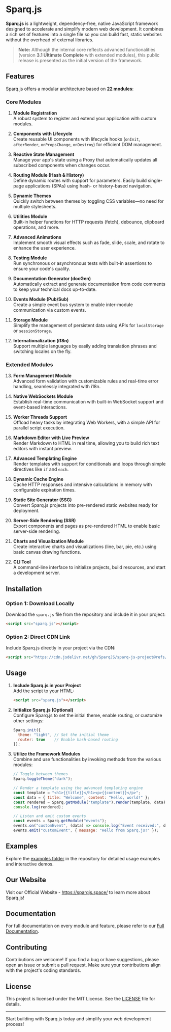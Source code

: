 
# Sparq.js

**Sparq.js** is a lightweight, dependency-free, native JavaScript framework designed to accelerate and simplify modern web development. It combines a rich set of features into a single file so you can build fast, static websites without the overhead of external libraries.

> **Note:** Although the internal core reflects advanced functionalities (version **3.1 Ultimate Complete** with extended modules), this public release is presented as the initial version of the framework.

## Features

Sparq.js offers a modular architecture based on **22 modules**:

### Core Modules

1. **Module Registration**  
   A robust system to register and extend your application with custom modules.

2. **Components with Lifecycle**  
   Create reusable UI components with lifecycle hooks (`onInit`, `afterRender`, `onPropsChange`, `onDestroy`) for efficient DOM management.

3. **Reactive State Management**  
   Manage your app's state using a Proxy that automatically updates all subscribed components when changes occur.

4. **Routing Module (Hash & History)**  
   Define dynamic routes with support for parameters. Easily build single-page applications (SPAs) using hash- or history-based navigation.

5. **Dynamic Themes**  
   Quickly switch between themes by toggling CSS variables—no need for multiple stylesheets.

6. **Utilities Module**  
   Built-in helper functions for HTTP requests (fetch), debounce, clipboard operations, and more.

7. **Advanced Animations**  
   Implement smooth visual effects such as fade, slide, scale, and rotate to enhance the user experience.

8. **Testing Module**  
   Run synchronous or asynchronous tests with built-in assertions to ensure your code's quality.

9. **Documentation Generator (docGen)**  
   Automatically extract and generate documentation from code comments to keep your technical docs up-to-date.

10. **Events Module (Pub/Sub)**  
    Create a simple event bus system to enable inter-module communication via custom events.

11. **Storage Module**  
    Simplify the management of persistent data using APIs for `localStorage` or `sessionStorage`.

12. **Internationalization (i18n)**  
    Support multiple languages by easily adding translation phrases and switching locales on the fly.

### Extended Modules

13. **Form Management Module**  
    Advanced form validation with customizable rules and real-time error handling, seamlessly integrated with i18n.

14. **Native WebSockets Module**  
    Establish real-time communication with built-in WebSocket support and event-based interactions.

15. **Worker Threads Support**  
    Offload heavy tasks by integrating Web Workers, with a simple API for parallel script execution.

16. **Markdown Editor with Live Preview**  
    Render Markdown to HTML in real time, allowing you to build rich text editors with instant preview.

17. **Advanced Templating Engine**  
    Render templates with support for conditionals and loops through simple directives like `if` and `each`.

18. **Dynamic Cache Engine**  
    Cache HTTP responses and intensive calculations in memory with configurable expiration times.

19. **Static Site Generator (SSG)**  
    Convert Sparq.js projects into pre-rendered static websites ready for deployment.

20. **Server-Side Rendering (SSR)**  
    Export components and pages as pre-rendered HTML to enable basic server-side rendering.

21. **Charts and Visualization Module**  
    Create interactive charts and visualizations (line, bar, pie, etc.) using basic canvas drawing functions.

22. **CLI Tool**  
    A command-line interface to initialize projects, build resources, and start a development server.

## Installation

### Option 1: Download Locally
Download the `sparq.js` file from the repository and include it in your project:

```html
<script src="sparq.js"></script>
```

### Option 2: Direct CDN Link
Include Sparq.js directly in your project via the CDN:

```html
<script src="https://cdn.jsdelivr.net/gh/SparqJS/sparq-js-project@refs/heads/main/sparq.js"></script>
```

## Usage

1. **Include Sparq.js in your Project**  
   Add the script to your HTML:

   ```html
   <script src="sparq.js"></script>
   ```

2. **Initialize Sparq.js (Optional)**  
   Configure Sparq.js to set the initial theme, enable routing, or customize other settings:

   ```javascript
   Sparq.init({
     theme: "light", // Set the initial theme
     router: true    // Enable hash-based routing
   });
   ```

3. **Utilize the Framework Modules**  
   Combine and use functionalities by invoking methods from the various modules:

   ```javascript
   // Toggle between themes
   Sparq.toggleTheme("dark");

   // Render a template using the advanced templating engine
   const template = "<h1>{{title}}</h1><p>{{content}}</p>";
   const data = { title: "Welcome", content: "Hello, world!" };
   const rendered = Sparq.getModule("template").render(template, data);
   console.log(rendered);

   // Listen and emit custom events
   const events = Sparq.getModule("events");
   events.on("customEvent", (data) => console.log("Event received:", data));
   events.emit("customEvent", { message: "Hello from Sparq.js!" });
   ```

## Examples

Explore the [examples folder](https://github.com/SparqJS/sparq-js-project/tree/main/examples) in the repository for detailed usage examples and interactive demos.

## Our Website

Visit our Official Website - https://sparqjs.space/ to learn more about Sparq.js!

## Documentation

For full documentation on every module and feature, please refer to our [Full Documentation](https://glittering-blancmange-0b53f0.netlify.app/doc).

## Contributing

Contributions are welcome! If you find a bug or have suggestions, please open an issue or submit a pull request. Make sure your contributions align with the project's coding standards.

## License

This project is licensed under the MIT License. See the [LICENSE](https://github.com/SparqJS/sparq-js-project/blob/main/LICENSE) file for details.

---

Start building with Sparq.js today and simplify your web development process!
```

